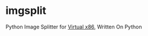 # imgsplit
Python Image Splitter for [Virtual x86](https://github.com/copy/v86/), Written On Python

